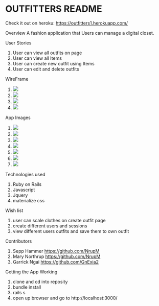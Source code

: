 <h1>OUTFITTERS README</h1>

Check it out on heroku:
<a>https://outfitters1.herokuapp.com/</a>

Overview
  A fashion application that Users can manage a digital closet.
  <!-- TODO: There needs to be a bit more information here.. i.e. purpose, call to action.. why should somebody use this app? -->


User Stories
  1. User can view all outfits on page
  2. User can view all Items
  3. User can create new outfit using Items
  4. User can edit and delete outfits
  <!-- TODO: The user story needs to be more descriptive.. like.. users can create outfits through the blank page.. which includes adding items.. etc. -->


WireFrame
  1. <img src="https://trello-attachments.s3.amazonaws.com/59a7110db4ceb87bef65a466/59a875d09cd2af5a2f1b01da/ee6b7716a8611741c983a491e8cea2bd/Landing_Page.png">
  2. <img src="https://trello-attachments.s3.amazonaws.com/59a7110db4ceb87bef65a466/59a875ec9629516f568cab9d/b0a21db399a4f09bf4204e36693a6737/User_Index.png">
  3. <img src="https://trello-attachments.s3.amazonaws.com/59a7110db4ceb87bef65a466/59a8de08f2dc7070837ba312/07e51986383a981c8b999968d635c0be/Create_Oufit_index.png">
  4. <img src="https://trello-attachments.s3.amazonaws.com/59a7110db4ceb87bef65a466/59a875d490f6822c576e3bc7/04b9c512423046d191e54ec26365ddf8/BLOWN-UP-OUTFIT_VIEW.png">


App Images
  1. <img src="https://imgur.com/mukm1J0">
  2. <img src="https://imgur.com/7q75jt8">
  3. <img src="https://avatars2.githubusercontent.com/u/210414?v=4&s=200">
  4. <img src="https://avatars2.githubusercontent.com/u/210414?v=4&s=200">
  5. <img src="https://avatars2.githubusercontent.com/u/210414?v=4&s=200">
  6. <img src="https://avatars2.githubusercontent.com/u/210414?v=4&s=200">
  7. <img src="https://avatars2.githubusercontent.com/u/210414?v=4&s=200">
  <!-- I would hide all of these giant ruby images until you can actually upload working images -->


Technologies used
  1. Ruby on Rails
  2. Javascript
  3. Jquery
  4. materialize css
  <!-- TODO: what about the gems you used? -->


Wish list
  1. user can scale clothes on create outfit page
  2. create different users and sessions
  3. view different users outfits and save them to own outfit
  <!-- TODO: Can you add a bit more.. i.e. how you plan to do this, what is the timeframe, why do you want to add these features? -->


Contributors
  1. Sepp Hammer <a>https://github.com/NrupM</a>
  2. Mary Northrup <a>https://github.com/NrupM</a>
  3. Garrick Ngai <a>https://github.com/GnExia2</a>


Getting the App Working
  1. clone and cd into reposity
  2. bundle install
  3. rails s
  4. open up browser and go to http://localhost:3000/
  <!-- TODO: what about db:migrate? db:seed? -->

  <!-- A 'Bugs/Issues' Section might be useful to let use know what still needs to be done.. what you plan to fix, etc.-->
